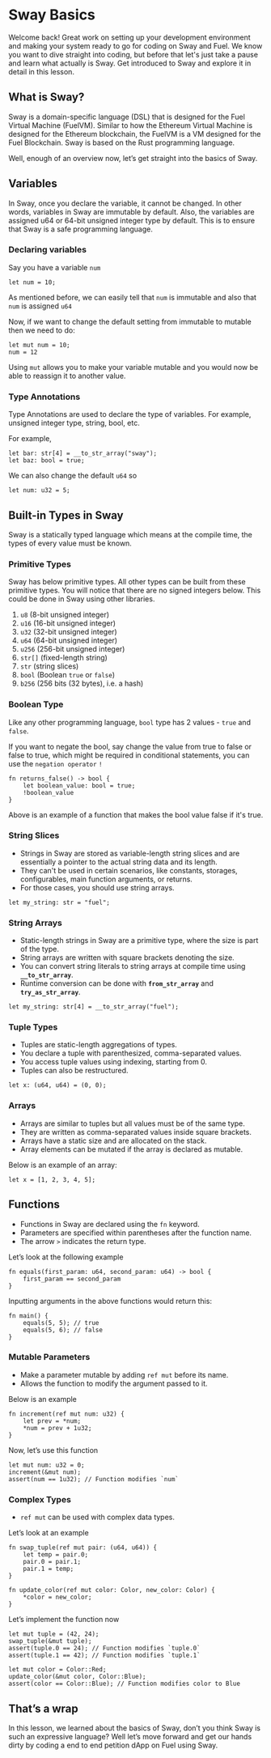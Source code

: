 # Sway Basics

Welcome back! Great work on setting up your development environment and making your system ready to go for coding on Sway and Fuel. We know you want to dive straight into coding, but before that let's just take a pause and learn what actually is Sway. Get introduced to Sway and explore it in detail in this lesson.

## What is Sway?

Sway is a domain-specific language (DSL) that is designed for the Fuel Virtual Machine (FuelVM). Similar to how the Ethereum Virtual Machine is designed for the Ethereum blockchain, the FuelVM is a VM designed for the Fuel Blockchain. Sway is based on the Rust programming language. 

Well, enough of an overview now, let’s get straight into the basics of Sway. 

## Variables

In Sway, once you declare the variable, it cannot be changed. In other words, variables in Sway are immutable by default. Also, the variables are assigned u64 or 64-bit unsigned integer type by default. This is to ensure that Sway is a safe programming language.

### Declaring variables

Say you have a variable `num`

```
let num = 10;
```

As mentioned before, we can easily tell that `num` is immutable and also that `num` is assigned `u64`

Now, if we want to change the default setting from immutable to mutable then we need to do: 

```
let mut num = 10;
num = 12
```

Using `mut` allows you to make your variable mutable and you would now be able to reassign it to another value. 

### Type Annotations

Type Annotations are used to declare the type of variables. For example, unsigned integer type,  string, bool, etc. 

For example, 

```
let bar: str[4] = __to_str_array("sway");
let baz: bool = true;
```

We can also change the default `u64` so

```
let num: u32 = 5;
```

## Built-in Types in Sway

Sway is a statically typed language which means at the compile time, the types of every value must be known.

### Primitive Types

Sway has below primitive types. All other types can be built from these primitive types. You will notice that there are no signed integers below. This could be done in Sway using other libraries. 

1. `u8` (8-bit unsigned integer)
2. `u16` (16-bit unsigned integer)
3. `u32` (32-bit unsigned integer)
4. `u64` (64-bit unsigned integer)
5. `u256` (256-bit unsigned integer)
6. `str[]` (fixed-length string)
7. `str` (string slices)
8. `bool` (Boolean `true` or `false`)
9. `b256` (256 bits (32 bytes), i.e. a hash)

### Boolean Type

Like any other programming language, `bool` type has 2 values - `true` and `false`. 

If you want to negate the bool, say change the value from true to false or false to true, which might be required in conditional statements, you can use the `negation operator` `!`

```
fn returns_false() -> bool {
	let boolean_value: bool = true;
	!boolean_value
}
```

Above is an example of a function that makes the bool value false if it's true. 

### **String Slices**

- Strings in Sway are stored as variable-length string slices and are essentially a pointer to the actual string data and its length.
- They can't be used in certain scenarios, like constants, storages, configurables, main function arguments, or returns.
- For those cases, you should use string arrays.

```
let my_string: str = "fuel";
```

### **String Arrays**

- Static-length strings in Sway are a primitive type, where the size is part of the type.
- String arrays are written with square brackets denoting the size.
- You can convert string literals to string arrays at compile time using **`__to_str_array`**.
- Runtime conversion can be done with **`from_str_array`** and **`try_as_str_array`**.

```
let my_string: str[4] = __to_str_array("fuel");
```

### **Tuple Types**

- Tuples are static-length aggregations of types.
- You declare a tuple with parenthesized, comma-separated values.
- You access tuple values using indexing, starting from 0.
- Tuples can also be restructured.

```
let x: (u64, u64) = (0, 0);
```

### **Arrays**

- Arrays are similar to tuples but all values must be of the same type.
- They are written as comma-separated values inside square brackets.
- Arrays have a static size and are allocated on the stack.
- Array elements can be mutated if the array is declared as mutable.

Below is an example of an array: 

```
let x = [1, 2, 3, 4, 5];
```

## Functions

- Functions in Sway are declared using the `fn` keyword.
- Parameters are specified within parentheses after the function name.
- The arrow `>` indicates the return type.

Let’s look at the following example

```
fn equals(first_param: u64, second_param: u64) -> bool {
    first_param == second_param
}
```

Inputting arguments in the above functions would return this:

```
fn main() {
    equals(5, 5); // true
    equals(5, 6); // false
}

```

### Mutable Parameters

- Make a parameter mutable by adding `ref mut` before its name.
- Allows the function to modify the argument passed to it.

Below is an example

```
fn increment(ref mut num: u32) {
    let prev = *num;
    *num = prev + 1u32;
}

```

Now, let’s use this function

```
let mut num: u32 = 0;
increment(&mut num);
assert(num == 1u32); // Function modifies `num`

```

### Complex Types

- `ref mut` can be used with complex data types.

Let’s look at an example

```
fn swap_tuple(ref mut pair: (u64, u64)) {
    let temp = pair.0;
    pair.0 = pair.1;
    pair.1 = temp;
}

fn update_color(ref mut color: Color, new_color: Color) {
    *color = new_color;
}
```

Let’s implement the function now

```
let mut tuple = (42, 24);
swap_tuple(&mut tuple);
assert(tuple.0 == 24); // Function modifies `tuple.0`
assert(tuple.1 == 42); // Function modifies `tuple.1`

let mut color = Color::Red;
update_color(&mut color, Color::Blue);
assert(color == Color::Blue); // Function modifies color to Blue
```

## That’s a wrap

In this lesson, we learned about the basics of Sway, don’t you think Sway is such an expressive language? Well let’s move forward and get our hands dirty by coding a end to end petition dApp on Fuel using Sway.